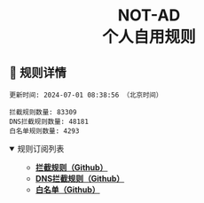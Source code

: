 <div align="center">
<h1 align="center">NOT-AD<br>个人自用规则</h1>
</div>

<h2 id="a">🎯 规则详情</h2>

```
更新时间: 2024-07-01 08:38:56 （北京时间） 

拦截规则数量: 83309 
DNS拦截规则数量: 48181 
白名单规则数量: 4293 
``` 
<details open>
<summary>规则订阅列表</summary>
<ul>

- **[拦截规则（Github）](https://m.wosk.asia/https://raw.githubusercontent.com/tyy840913/NOT-AD/master/rules.txt)**
- **[DNS拦截规则（Github）](https://m.wosk.asia/https://raw.githubusercontent.com/tyy840913/NOT-AD/master/dns.txt)**
- **[白名单（Github）](https://m.wosk.asia/https://raw.githubusercontent.com/tyy840913/NOT-AD/master/allow.txt)**
  

</ul>
</details>
